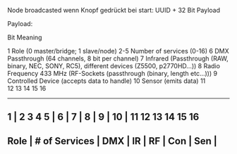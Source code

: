 Node broadcasted wenn Knopf gedrückt bei start:
UUID + 32 Bit Payload

Payload: 

Bit		Meaning

1		Role (0 master/bridge; 1 slave/node)
2-5		Number of services (0-16)
6		DMX Passthrough (64 channels, 8 bit per channel)
7		Infrared (Passthrough (RAW, binary, NEC, SONY, RC5), different devices (Z5500, p2770HD...))
8		Radio Frequency 433 MHz (RF-Sockets (passthrough (binary, length etc...)))
9		Controlled Device (accepts data to handle) 
10		Sensor (emits data)
11		
12
13
14
15
16

-------------------------------------------------------------------------------------------------------------
1	|	2	3	4	5	|	6	|	7	|	8	|	9	|	10	|	11		12		13		14		15	16
-------------------------------------------------------------------------------------------------------------
Role	|	# of Services	|	DMX	|	IR	|	RF	|	Con	|	Sen	|		
-------------------------------------------------------------------------------------------------------------


